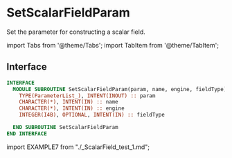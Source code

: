 # SetScalarFieldParam

Set the parameter for constructing a scalar field.

import Tabs from '@theme/Tabs';
import TabItem from '@theme/TabItem';

## Interface

<Tabs>
<TabItem value="interface" label="Interface" default>

```fortran
INTERFACE
  MODULE SUBROUTINE SetScalarFieldParam(param, name, engine, fieldType)
    TYPE(ParameterList_), INTENT(INOUT) :: param
    CHARACTER(*), INTENT(IN) :: name
    CHARACTER(*), INTENT(IN) :: engine
    INTEGER(I4B), OPTIONAL, INTENT(IN) :: fieldType

  END SUBROUTINE SetScalarFieldParam
END INTERFACE
```

</TabItem>

<TabItem value="example" label="️See example">

import EXAMPLE7 from "./_ScalarField_test_1.md";

<EXAMPLE7 />

</TabItem>

<TabItem value="close" label="↢ ">

</TabItem>
</Tabs>
